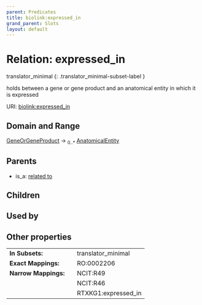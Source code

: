 ```yaml
---
parent: Predicates
title: biolink:expressed_in
grand_parent: Slots
layout: default
---
```


# Relation: expressed_in

translator_minimal
{: .translator_minimal-subset-label }


holds between a gene or gene product and an anatomical entity in which it is expressed

URI: [biolink:expressed_in](https://w3id.org/biolink/vocab/expressed_in)

## Domain and Range

[GeneOrGeneProduct](GeneOrGeneProduct.md) ->  <sub>0..\*</sub> [AnatomicalEntity](AnatomicalEntity.md)

## Parents

 *  is_a: [related to](related_to.md)

## Children


## Used by


## Other properties

|  |  |  |
| --- | --- | --- |
| **In Subsets:** | | translator_minimal |
| **Exact Mappings:** | | RO:0002206 |
| **Narrow Mappings:** | | NCIT:R49 |
|  | | NCIT:R46 |
|  | | RTXKG1:expressed_in |

